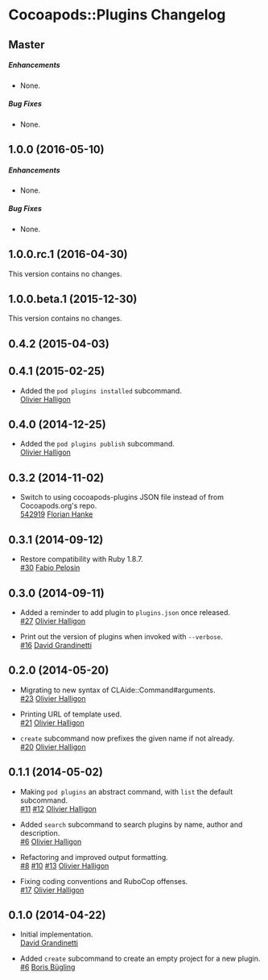 # Cocoapods::Plugins Changelog

## Master

##### Enhancements

* None.  

##### Bug Fixes

* None.  


## 1.0.0 (2016-05-10)

##### Enhancements

* None.  

##### Bug Fixes

* None.  


## 1.0.0.rc.1 (2016-04-30)

This version contains no changes.  


## 1.0.0.beta.1 (2015-12-30)

This version contains no changes.  


## 0.4.2 (2015-04-03)


## 0.4.1 (2015-02-25)

* Added the `pod plugins installed` subcommand.  
  [Olivier Halligon](https://github.com/AliSoftware)

## 0.4.0 (2014-12-25)

* Added the `pod plugins publish` subcommand.  
  [Olivier Halligon](https://github.com/AliSoftware)

## 0.3.2 (2014-11-02)

* Switch to using cocoapods-plugins JSON file instead of from Cocoapods.org's repo.  
  [542919](https://github.com/CocoaPods/cocoapods-plugins/commit/542919902e611c33bb0e02848037474529ddd0f9)
  [Florian Hanke](https://github.com/floere)


## 0.3.1 (2014-09-12)

* Restore compatibility with Ruby 1.8.7.  
  [#30](https://github.com/CocoaPods/cocoapods-plugins/issues/30)
  [Fabio Pelosin](https://github.com/fabiopelosin)

## 0.3.0 (2014-09-11)

* Added a reminder to add plugin to `plugins.json` once released.  
  [#27](https://github.com/CocoaPods/cocoapods-plugins/issues/27)
  [Olivier Halligon](https://github.com/AliSoftware)

* Print out the version of plugins when invoked with `--verbose`.  
  [#16](https://github.com/CocoaPods/cocoapods-plugins/issues/16)
  [David Grandinetti](https://github.com/dbgrandi)

## 0.2.0 (2014-05-20)

* Migrating to new syntax of CLAide::Command#arguments.  
  [#23](https://github.com/CocoaPods/cocoapods-plugins/issues/23)
  [Olivier Halligon](https://github.com/AliSoftware)

* Printing URL of template used.  
  [#21](https://github.com/CocoaPods/cocoapods-plugins/issues/21)
  [Olivier Halligon](https://github.com/AliSoftware)

* `create` subcommand now prefixes the given name if not already.  
  [#20](https://github.com/CocoaPods/cocoapods-plugins/issues/20)
  [Olivier Halligon](https://github.com/AliSoftware)

## 0.1.1 (2014-05-02)

* Making `pod plugins` an abstract command, with `list` the default subcommand.  
  [#11](https://github.com/CocoaPods/cocoapods-plugins/issues/11)
  [#12](https://github.com/CocoaPods/cocoapods-plugins/issues/12)
  [Olivier Halligon](https://github.com/AliSoftware)

* Added `search` subcommand to search plugins by name, author and description.  
  [#6](https://github.com/CocoaPods/cocoapods-plugins/issues/6)
  [Olivier Halligon](https://github.com/AliSoftware)

* Refactoring and improved output formatting.  
  [#8](https://github.com/CocoaPods/cocoapods-plugins/issues/8)
  [#10](https://github.com/CocoaPods/cocoapods-plugins/issues/10)
  [#13](https://github.com/CocoaPods/cocoapods-plugins/issues/13)
  [Olivier Halligon](https://github.com/AliSoftware)

* Fixing coding conventions and RuboCop offenses.  
  [#17](https://github.com/CocoaPods/cocoapods-plugins/issues/17)
  [Olivier Halligon](https://github.com/AliSoftware)

## 0.1.0 (2014-04-22)

* Initial implementation.  
  [David Grandinetti](https://github.com/dbgrandi)

* Added `create` subcommand to create an empty project for a new plugin.  
  [#6](https://github.com/CocoaPods/cocoapods-plugins/issues/6)
  [Boris Bügling](https://github.com/neonichu)

